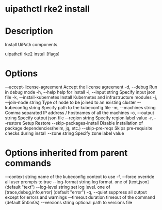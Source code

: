 ﻿# uipathctl rke2 install

# Description

Install UiPath components.

uipathctl rke2 install [flags]

# Options

--accept-license-agreement   Accept the license agreement
  -d, --debug                      Run in debug mode
  -h, --help                       help for install
  -i, --input string               Specify input json file
  -k, --install-kubernetes         Install Kubernetes and infrastructure modules
  -j, --join-node string           Type of node to be joined to an existing cluster
      --kubeconfig string          Specify path to the kubeconfig file
  -m, --machines string            Comma separated IP address / hostnames of all the machines
  -o, --output string              Specify output json file
      --region string              Specify region label value
  -r, --restore                    Setup Restore
      --skip-packages-install      Disable installation of package dependencies(helm, jq, etc.)
      --skip-pre-reqs              Skips pre-requisite checks during install
      --zone string                Specify zone label value

# Options inherited from parent commands

--context string      name of the kubeconfig context to use
  -f, --force               override all user prompts to true
      --log-format string   log format. one of [text,json] (default "text")
      --log-level string    set log level. one of [trace,debug,info,error] (default "error")
  -q, --quiet               suppress all output except for errors and warnings
      --timeout duration    timeout of the command (default 5h0m0s)
      --versions string     optional path to versions file
